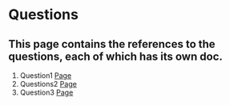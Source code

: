 # Questions

## This page contains the references to the questions, each of which has its own doc.
1. Question1 <a href='Question1'>Page</a>
2. Questions2 <a href='Question2'>Page</a>
3. Question3 <a href='Question3'>Page</a>
